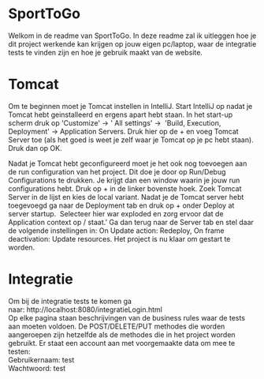 # SportToGo
Welkom in de readme van SportToGo.
In deze readme zal ik uitleggen hoe je dit project werkende kan krijgen op jouw eigen pc/laptop, waar de integratie tests te vinden zijn en hoe je gebruik maakt van de website.

# Tomcat
Om te beginnen moet je Tomcat instellen in IntelliJ. Start IntelliJ op nadat je Tomcat hebt geinstalleerd en ergens apart hebt staan. In het start-up scherm druk op 'Customize' -> ' All settings' ->  'Build, Execution, Deployment' -> Application Servers. Druk hier op de + en voeg Tomcat Server toe (als het goed is weet je zelf waar je Tomcat op je pc hebt staan). Druk dan op OK.

Nadat je Tomcat hebt geconfigureerd moet je het ook nog toevoegen aan de run configuration van het project. Dit doe je door op Run/Debug Configurations te drukken. Je krijgt dan een window waarin je jouw run configurations hebt. Druk op + in de linker bovenste hoek. Zoek Tomcat Server in de lijst en kies de local variant. Nadat je de Tomcat server hebt toegevoegd ga naar de Deployment tab en druk op + onder Deploy at server startup.  Selecteer hier war exploded en zorg ervoor dat de Application context op / staat.'
Ga dan terug naar de Server tab en stel daar de volgende instellingen in: On Update action: Redeploy, On frame deactivation: Update resources.
Het project is nu klaar om gestart te worden.

# Integratie
Om bij de integratie tests te komen ga naar: http://localhost:8080/integratieLogin.html <br/>
Op elke pagina staan beschrijvingen van de business rules waar de tests aan moeten voldoen. De POST/DELETE/PUT methodes die worden aangeroepen zijn hetzelfde als de methodes die in het project worden gebruikt.
Er staat een account aan met voorgemaakte data om mee te testen: <br/>
Gebruikernaam: test <br/>
Wachtwoord: test
